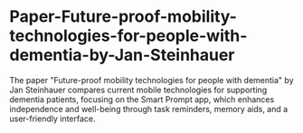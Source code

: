 # Paper-Future-proof-mobility-technologies-for-people-with-dementia-by-Jan-Steinhauer
The paper "Future-proof mobility technologies for people with dementia" by Jan Steinhauer compares current mobile technologies for supporting dementia patients, focusing on the Smart Prompt app, which enhances independence and well-being through task reminders, memory aids, and a user-friendly interface.
